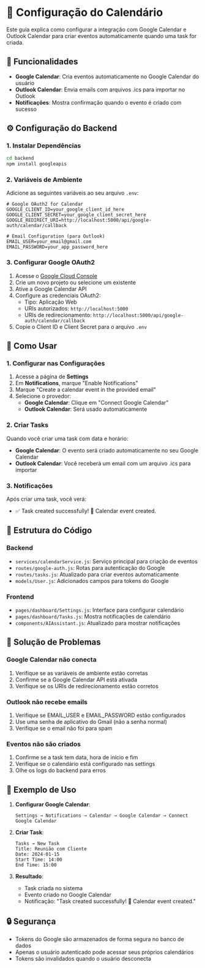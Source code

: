 # 📅 Configuração do Calendário

Este guia explica como configurar a integração com Google Calendar e Outlook Calendar para criar eventos automaticamente quando uma task for criada.

## 🚀 Funcionalidades

- **Google Calendar**: Cria eventos automaticamente no Google Calendar do usuário
- **Outlook Calendar**: Envia emails com arquivos .ics para importar no Outlook
- **Notificações**: Mostra confirmação quando o evento é criado com sucesso

## ⚙️ Configuração do Backend

### 1. Instalar Dependências

```bash
cd backend
npm install googleapis
```

### 2. Variáveis de Ambiente

Adicione as seguintes variáveis ao seu arquivo `.env`:

```env
# Google OAuth2 for Calendar
GOOGLE_CLIENT_ID=your_google_client_id_here
GOOGLE_CLIENT_SECRET=your_google_client_secret_here
GOOGLE_REDIRECT_URI=http://localhost:5000/api/google-auth/calendar/callback

# Email Configuration (para Outlook)
EMAIL_USER=your_email@gmail.com
EMAIL_PASSWORD=your_app_password_here
```

### 3. Configurar Google OAuth2

1. Acesse o [Google Cloud Console](https://console.cloud.google.com/)
2. Crie um novo projeto ou selecione um existente
3. Ative a Google Calendar API
4. Configure as credenciais OAuth2:
   - Tipo: Aplicação Web
   - URIs autorizados: `http://localhost:5000`
   - URIs de redirecionamento: `http://localhost:5000/api/google-auth/calendar/callback`
5. Copie o Client ID e Client Secret para o arquivo `.env`

## 🎯 Como Usar

### 1. Configurar nas Configurações

1. Acesse a página de **Settings**
2. Em **Notifications**, marque "Enable Notifications"
3. Marque "Create a calendar event in the provided email"
4. Selecione o provedor:
   - **Google Calendar**: Clique em "Connect Google Calendar"
   - **Outlook Calendar**: Será usado automaticamente

### 2. Criar Tasks

Quando você criar uma task com data e horário:

- **Google Calendar**: O evento será criado automaticamente no seu Google Calendar
- **Outlook Calendar**: Você receberá um email com um arquivo .ics para importar

### 3. Notificações

Após criar uma task, você verá:
- ✅ Task created successfully! 📅 Calendar event created.

## 🔧 Estrutura do Código

### Backend

- `services/calendarService.js`: Serviço principal para criação de eventos
- `routes/google-auth.js`: Rotas para autenticação do Google
- `routes/tasks.js`: Atualizado para criar eventos automaticamente
- `models/User.js`: Adicionados campos para tokens do Google

### Frontend

- `pages/dashboard/Settings.js`: Interface para configurar calendário
- `pages/dashboard/Tasks.js`: Mostra notificações de calendário
- `components/AIAssistant.js`: Atualizado para mostrar notificações

## 🐛 Solução de Problemas

### Google Calendar não conecta

1. Verifique se as variáveis de ambiente estão corretas
2. Confirme se a Google Calendar API está ativada
3. Verifique se os URIs de redirecionamento estão corretos

### Outlook não recebe emails

1. Verifique se EMAIL_USER e EMAIL_PASSWORD estão configurados
2. Use uma senha de aplicativo do Gmail (não a senha normal)
3. Verifique se o email não foi para spam

### Eventos não são criados

1. Confirme se a task tem data, hora de início e fim
2. Verifique se o calendário está configurado nas settings
3. Olhe os logs do backend para erros

## 📝 Exemplo de Uso

1. **Configurar Google Calendar**:
   ```
   Settings → Notifications → Calendar → Google Calendar → Connect Google Calendar
   ```

2. **Criar Task**:
   ```
   Tasks → New Task
   Title: Reunião com Cliente
   Date: 2024-01-15
   Start Time: 14:00
   End Time: 15:00
   ```

3. **Resultado**:
   - Task criada no sistema
   - Evento criado no Google Calendar
   - Notificação: "Task created successfully! 📅 Calendar event created."

## 🔒 Segurança

- Tokens do Google são armazenados de forma segura no banco de dados
- Apenas o usuário autenticado pode acessar seus próprios calendários
- Tokens são invalidados quando o usuário desconecta 